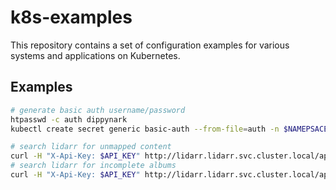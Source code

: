 # k8s-examples

This repository contains a set of configuration examples for various systems and
applications on Kubernetes.

## Examples

```sh
# generate basic auth username/password
htpasswd -c auth dippynark
kubectl create secret generic basic-auth --from-file=auth -n $NAMEPSACE

# search lidarr for unmapped content
curl -H "X-Api-Key: $API_KEY" http://lidarr.lidarr.svc.cluster.local/api/v1/trackfile?unmapped=true | jq '.[].path' | xargs -I {} rm -f {}
# search lidarr for incomplete albums
curl -H "X-Api-Key: $API_KEY" http://lidarr.lidarr.svc.cluster.local/api/v1/album | jq '.[] | select(.statistics.percentOfTracks != 100 and .statistics.percentOfTracks != 0 and .statistics.percentOfTracks != null) | .artist.path + "/" + .title'
```
